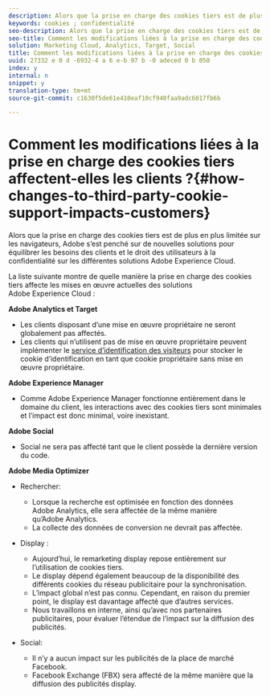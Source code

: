 ```yaml
---
description: Alors que la prise en charge des cookies tiers est de plus en plus limitée sur les navigateurs, Adobe s’est penché sur de nouvelles solutions pour équilibrer les besoins des clients et le droit des utilisateurs à la confidentialité sur les différentes solutions Adobe Experience Cloud.
keywords: cookies ; confidentialité
seo-description: Alors que la prise en charge des cookies tiers est de plus en plus limitée sur les navigateurs, Adobe s’est penché sur de nouvelles solutions pour équilibrer les besoins des clients et le droit des utilisateurs à la confidentialité sur les différentes solutions Adobe Experience Cloud.
seo-title: Comment les modifications liées à la prise en charge des cookies tiers affectent-elles les clients ?
solution: Marketing Cloud, Analytics, Target, Social
title: Comment les modifications liées à la prise en charge des cookies tiers affectent-elles les clients ?
uuid: 27332 e 0 d -6932-4 a 6 e-b 97 b -0 adeced 0 b 050
index: y
internal: n
snippet: y
translation-type: tm+mt
source-git-commit: c1630f5de61e410eaf10cf940faa9adc6017fb6b

---
```



# Comment les modifications liées à la prise en charge des cookies tiers affectent-elles les clients ?{#how-changes-to-third-party-cookie-support-impacts-customers}

Alors que la prise en charge des cookies tiers est de plus en plus limitée sur les navigateurs, Adobe s’est penché sur de nouvelles solutions pour équilibrer les besoins des clients et le droit des utilisateurs à la confidentialité sur les différentes solutions Adobe Experience Cloud.

La liste suivante montre de quelle manière la prise en charge des cookies tiers affecte les mises en œuvre actuelles des solutions Adobe Experience Cloud :

**Adobe Analytics et Target**

<!--
Test
-->

* Les clients disposant d’une mise en œuvre propriétaire ne seront globalement pas affectés.
* Les clients qui n’utilisent pas de mise en œuvre propriétaire peuvent implémenter le [service d’identification des visiteurs](https://marketing.adobe.com/resources/help/en_US/sc/implement/?f=visid_service) pour stocker le cookie d’identification en tant que cookie propriétaire sans mise en œuvre propriétaire.

**Adobe Experience Manager**

* Comme Adobe Experience Manager fonctionne entièrement dans le domaine du client, les interactions avec des cookies tiers sont minimales et l’impact est donc minimal, voire inexistant.

**Adobe Social**

* Social ne sera pas affecté tant que le client possède la dernière version du code.

**Adobe Media Optimizer**

* Rechercher:

   * Lorsque la recherche est optimisée en fonction des données Adobe Analytics, elle sera affectée de la même manière qu’Adobe Analytics.
   * La collecte des données de conversion ne devrait pas affectée.

* Display :

   * Aujourd’hui, le remarketing display repose entièrement sur l’utilisation de cookies tiers.
   * Le display dépend également beaucoup de la disponibilité des différents cookies du réseau publicitaire pour la synchronisation.
   * L’impact global n’est pas connu. Cependant, en raison du premier point, le display est davantage affecté que d’autres services.
   * Nous travaillons en interne, ainsi qu’avec nos partenaires publicitaires, pour évaluer l’étendue de l’impact sur la diffusion des publicités.

* Social:

   * Il n’y a aucun impact sur les publicités de la place de marché Facebook.
   * Facebook Exchange (FBX) sera affecté de la même manière que la diffusion des publicités display.

